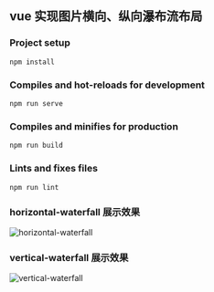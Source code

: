 ## vue 实现图片横向、纵向瀑布流布局

### Project setup
```
npm install
```

### Compiles and hot-reloads for development
```
npm run serve
```

### Compiles and minifies for production
```
npm run build
```

### Lints and fixes files
```
npm run lint
```
### horizontal-waterfall 展示效果
![horizontal-waterfall]()

### vertical-waterfall 展示效果
![vertical-waterfall]()

